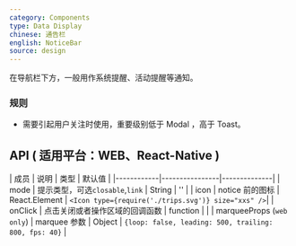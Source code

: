 ```yaml
---
category: Components
type: Data Display
chinese: 通告栏
english: NoticeBar
source: design
---
```


在导航栏下方，一般用作系统提醒、活动提醒等通知。

### 规则
- 需要引起用户关注时使用，重要级别低于 Modal ，高于 Toast。

## API ( 适用平台：WEB、React-Native )

| 成员        | 说明           | 类型         | 默认值       |
|------------|----------------|--------------|
| mode    | 提示类型，可选`closable`,`link`   | String |  ''  |
| icon    |  notice 前的图标  |  React.Element | `<Icon type={require('./trips.svg')} size="xxs" />`|
| onClick    | 点击关闭或者操作区域的回调函数        | function |   |
| marqueeProps (`web only`) | marquee 参数       | Object | `{loop: false, leading: 500, trailing: 800, fps: 40}`  |

